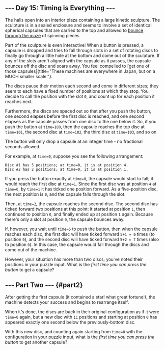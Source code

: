 ## \-\-- Day 15: Timing is Everything \-\--

The halls open into an interior plaza containing a large kinetic
sculpture. The sculpture is in a sealed enclosure and seems to involve a
set of identical spherical capsules that are carried to the top and
allowed to [bounce through the maze](https://youtu.be/IxDoO9oODOk?t=177)
of spinning pieces.

Part of the sculpture is even interactive! When a button is pressed, a
capsule is dropped and tries to fall through slots in a set of rotating
discs to finally go through a little hole at the bottom and come out of
the sculpture. If any of the slots aren\'t aligned with the capsule as
it passes, the capsule bounces off the disc and soars away. You feel
compelled to [get one of those
capsules]{title="These machines are everywhere in Japan, but on a MUCH smaller scale."}.

The discs pause their motion each second and come in different sizes;
they seem to each have a fixed number of positions at which they stop.
You decide to call the position with the slot `0`, and count up for each
position it reaches next.

Furthermore, the discs are spaced out so that after you push the button,
one second elapses before the first disc is reached, and one second
elapses as the capsule passes from one disc to the one below it. So, if
you push the button at `time=100`, then the capsule reaches the top disc
at `time=101`, the second disc at `time=102`, the third disc at
`time=103`, and so on.

The button will only drop a capsule at an integer time - no fractional
seconds allowed.

For example, at `time=0`, suppose you see the following arrangement:

    Disc #1 has 5 positions; at time=0, it is at position 4.
    Disc #2 has 2 positions; at time=0, it is at position 1.

If you press the button exactly at `time=0`, the capsule would start to
fall; it would reach the first disc at `time=1`. Since the first disc
was at position `4` at `time=0`, by `time=1` it has ticked one position
forward. As a five-position disc, the next position is `0`, and the
capsule falls through the slot.

Then, at `time=2`, the capsule reaches the second disc. The second disc
has ticked forward two positions at this point: it started at position
`1`, then continued to position `0`, and finally ended up at position
`1` again. Because there\'s only a slot at position `0`, the capsule
bounces away.

If, however, you wait until `time=5` to push the button, then when the
capsule reaches each disc, the first disc will have ticked forward
`5+1 = 6` times (to position `0`), and the second disc will have ticked
forward `5+2 = 7` times (also to position `0`). In this case, the
capsule would fall through the discs and come out of the machine.

However, your situation has more than two discs; you\'ve noted their
positions in your puzzle input. What is the *first time you can press
the button* to get a capsule?


## \-\-- Part Two \-\-- {#part2}

After getting the first capsule (it contained a star! what great
fortune!), the machine detects your success and begins to rearrange
itself.

When it\'s done, the discs are back in their original configuration as
if it were `time=0` again, but a new disc with `11` positions and
starting at position `0` has appeared exactly one second below the
previously-bottom disc.

With this new disc, and counting again starting from `time=0` with the
configuration in your puzzle input, what is the *first time you can
press the button* to get another capsule?
